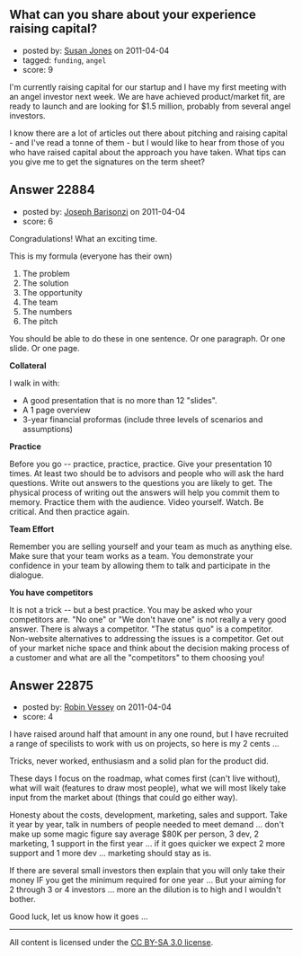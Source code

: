 ## What can you share about your experience raising capital?

- posted by: [Susan Jones](https://stackexchange.com/users/-1/2737-susan-jones) on 2011-04-04
- tagged: `funding`, `angel`
- score: 9

I'm currently raising capital for our startup and I have my first meeting with an angel investor next week. We are have achieved product/market fit, are ready to launch and are looking for $1.5 million, probably from several angel investors.

I know there are a lot of articles out there about pitching and raising capital - and I've read a tonne of them - but I would like to hear from those of you who have raised capital about the approach you have taken. What tips can you give me to get the signatures on the term sheet?


## Answer 22884

- posted by: [Joseph Barisonzi](https://stackexchange.com/users/-1/8791-joseph-barisonzi) on 2011-04-04
- score: 6

Congradulations! What an exciting time. 

This is my formula (everyone has their own)

 1. The problem
 2. The solution 
 3. The opportunity 
 4. The team 
 5. The numbers 
 6. The pitch

You should be able to do these in one sentence. Or one paragraph. Or one slide. Or one page.

**Collateral** 

I walk in with:

 - A good presentation that is no more than 12 "slides". 
 - A 1 page overview
 - 3-year financial proformas (include three levels of scenarios and assumptions) 

**Practice**

Before you go -- practice, practice, practice. Give your presentation 10 times. At least two should be to advisors and people who will ask the hard questions. Write out answers to the questions you are likely to get. The physical process of writing out the answers will help you commit them to memory. Practice them with the audience.  Video yourself. Watch. Be critical. And then practice again. 


**Team Effort**

Remember you are selling yourself and your team as much as anything else. Make sure that your team works as a team. You demonstrate your confidence in your team by allowing them to talk and participate in the dialogue. 


**You have competitors**

It is not a trick -- but a best practice. You may be asked who your competitors are. "No one" or "We don't have one" is not really a very good answer. There is always a competitor. "The status quo" is a competitor. Non-website alternatives to addressing the issues is a competitor. Get out of your market niche space and think about the decision making process of a customer and what are all the "competitors" to them choosing you! 


## Answer 22875

- posted by: [Robin Vessey](https://stackexchange.com/users/-1/984-robin-vessey) on 2011-04-04
- score: 4

I have raised around half that amount in any one round, but I have recruited a range of specilists to work with us on projects, so here is my 2 cents ...

Tricks, never worked, enthusiasm and a solid plan for the product did.

These days I focus on the roadmap, what comes first (can't live without), what will wait (features to draw most people), what we will most likely take input from the market about (things that could go either way). 

Honesty about the costs, development, marketing, sales and support. Take it year by year, talk in numbers of people needed to meet demand ... don't make up some magic figure say average $80K per person, 3 dev, 2 marketing, 1 support in the first year ... if it goes quicker we expect 2 more support and 1 more dev ... marketing should stay as is.

If there are several small investors then explain that you will only take their money IF you get the minimum required for one year ... But your aiming for 2 through 3 or 4 investors ... more an the dilution is to high and I wouldn't bother.

Good luck, let us know how it goes ...



---

All content is licensed under the [CC BY-SA 3.0 license](https://creativecommons.org/licenses/by-sa/3.0/).
